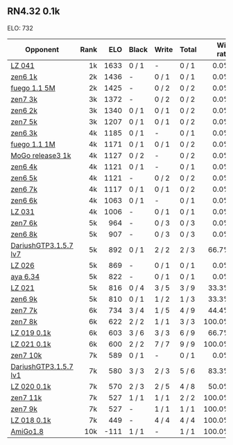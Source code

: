 ## RN4.32 0.1k ##

ELO: 732

Opponent | Rank | ELO | Black | Write | Total | Win rate
---------|-----:|----:|-------|-------|-------|-------:
[LZ 041](LZ%20041.md) | 1k | 1633 | 0 / 1 | - | 0 / 1 | 0.0%
[zen6 1k](zen6%201k.md) | 2k | 1436 | - | 0 / 1 | 0 / 1 | 0.0%
[fuego 1.1 5M](fuego%201.1%205M.md) | 2k | 1425 | - | 0 / 2 | 0 / 2 | 0.0%
[zen7 3k](zen7%203k.md) | 3k | 1372 | - | 0 / 2 | 0 / 2 | 0.0%
[zen6 2k](zen6%202k.md) | 3k | 1340 | 0 / 1 | 0 / 1 | 0 / 2 | 0.0%
[zen7 5k](zen7%205k.md) | 3k | 1207 | 0 / 1 | 0 / 1 | 0 / 2 | 0.0%
[zen6 3k](zen6%203k.md) | 4k | 1185 | 0 / 1 | - | 0 / 1 | 0.0%
[fuego 1.1 1M](fuego%201.1%201M.md) | 4k | 1171 | 0 / 1 | 0 / 1 | 0 / 2 | 0.0%
[MoGo release3 1k](MoGo%20release3%201k.md) | 4k | 1127 | 0 / 2 | - | 0 / 2 | 0.0%
[zen6 4k](zen6%204k.md) | 4k | 1121 | 0 / 1 | - | 0 / 1 | 0.0%
[zen6 5k](zen6%205k.md) | 4k | 1121 | - | 0 / 2 | 0 / 2 | 0.0%
[zen6 7k](zen6%207k.md) | 4k | 1117 | 0 / 1 | 0 / 1 | 0 / 2 | 0.0%
[zen6 6k](zen6%206k.md) | 4k | 1063 | 0 / 1 | - | 0 / 1 | 0.0%
[LZ 031](LZ%20031.md) | 4k | 1006 | - | 0 / 1 | 0 / 1 | 0.0%
[zen7 6k](zen7%206k.md) | 5k | 964 | - | 0 / 3 | 0 / 3 | 0.0%
[zen6 8k](zen6%208k.md) | 5k | 907 | - | 0 / 3 | 0 / 3 | 0.0%
[DariushGTP3.1.5.7 lv7](DariushGTP3.1.5.7%20lv7.md) | 5k | 892 | 0 / 1 | 2 / 2 | 2 / 3 | 66.7%
[LZ 026](LZ%20026.md) | 5k | 869 | - | 0 / 1 | 0 / 1 | 0.0%
[aya 6.34](aya%206.34.md) | 5k | 822 | - | 0 / 1 | 0 / 1 | 0.0%
[LZ 021](LZ%20021.md) | 5k | 816 | 0 / 4 | 3 / 5 | 3 / 9 | 33.3%
[zen6 9k](zen6%209k.md) | 5k | 810 | 0 / 1 | 1 / 2 | 1 / 3 | 33.3%
[zen7 7k](zen7%207k.md) | 6k | 734 | 3 / 4 | 1 / 5 | 4 / 9 | 44.4%
[zen7 8k](zen7%208k.md) | 6k | 622 | 2 / 2 | 1 / 1 | 3 / 3 | 100.0%
[LZ 019 0.1k](LZ%20019%200.1k.md) | 6k | 603 | 3 / 6 | 3 / 3 | 6 / 9 | 66.7%
[LZ 021 0.1k](LZ%20021%200.1k.md) | 6k | 600 | 2 / 2 | 7 / 7 | 9 / 9 | 100.0%
[zen7 10k](zen7%2010k.md) | 7k | 589 | 0 / 1 | - | 0 / 1 | 0.0%
[DariushGTP3.1.5.7 lv1](DariushGTP3.1.5.7%20lv1.md) | 7k | 580 | 3 / 3 | 2 / 3 | 5 / 6 | 83.3%
[LZ 020 0.1k](LZ%20020%200.1k.md) | 7k | 570 | 2 / 3 | 2 / 5 | 4 / 8 | 50.0%
[zen7 11k](zen7%2011k.md) | 7k | 527 | 1 / 1 | 1 / 1 | 2 / 2 | 100.0%
[zen7 9k](zen7%209k.md) | 7k | 527 | - | 1 / 1 | 1 / 1 | 100.0%
[LZ 018 0.1k](LZ%20018%200.1k.md) | 7k | 449 | - | 4 / 4 | 4 / 4 | 100.0%
[AmiGo1.8](AmiGo1.8.md) | 10k | -111 | 1 / 1 | - | 1 / 1 | 100.0%

